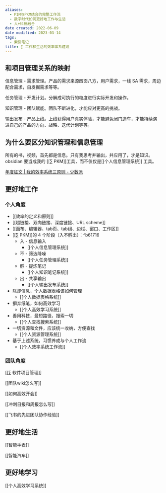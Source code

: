 ```yaml
---
aliases:
  - PIM与PKM结合的完整工作流
  - 数字时代如何更好地工作与生活
  - 人+科技融合
date created: 2022-06-09
date modified: 2023-03-14
tags:
  - 索引笔记
title: ∑ 工作和生活的效率体系建设
---
```


## 和项目管理关系的映射

信息管理 - 需求管理。产品的需求来源四面八方，用户需求，一线 SA 需求，周边配合需求，自发掘需求等等。

任务管理 - 开发计划。分解成可执行的粒度进行实际开发和操作。

知识管理 - 团队赋能。团队不断进化，才能应对更高的挑战。

输出发布 - 产品上线。上线获得用户真实体验，才能避免闭门造车，才能持续演进自己的产品的方向、战略、迭代计划等等。

## 为什么要区分知识管理和信息管理

所有的书，视频，首先都是信息。只有我思考并输出，并应用了，才是知识。obsidian 要当成我的 [[∑ PKM]]工具，而不仅仅是[[个人信息管理系统]] 工具。

[年度征文 | 我的效率系统三原则 - 少数派](cubox://card?id=ff808081810aedce01810b8b1ec7389a)

## 更好地工作

### 个人角度

- [[效率的定义和原则]]
- [[超链接、双向链接、深度链接、URL scheme]]
- [[画布、编辑器、tab页、tab组、边栏、窗口、工作区]]
- [[∑ PKM]]的 4 个阶段（入不孵出）：^b61716
	- 入 - 信息输入
		- [[个人信息管理系统]]
	- 不 - 筛选降噪
		- [[个人任务管理系统]]
	- 孵 - 提炼笔记
		- [[个人知识笔记系统]]
	- 出 - 共享输出
		- [[个人输出发布系统]]
- 除却信息，个人数据表格该如何管理
	- [[个人数据表格系统]]
- 摒弃纸笔，如何高效学习
	- [[个人高效学习系统]]
- 善用科技，最短路径，搜索一切
	- [[个人查找搜索系统]]
- 一切资源和文件，应该统一收纳，方便查找
	- [[个人资源管理系统]]
- 基于上述系统，习惯养成与个人工作流
	- [[个人效率系统工作流]]

### 团队角度

[[∑ 软件项目管理]]

[[团队wiki怎么写]]

[[如何高效开会]]

[[冲刺日报和周报怎么写]]

[[飞书的先进团队协作经验]]

## 更好地生活

[[智能手表]]

[[智能汽车]]

## 更好地学习

[[个人高效学习系统]]

